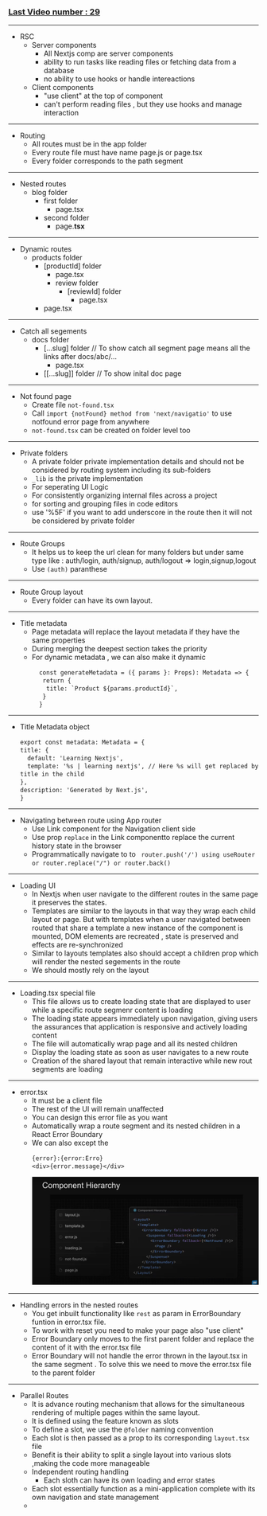 ### [**Last** Video number : 29](https://www.youtube.com/watch?v=NPtnJ6Ivv9k&list=PLC3y8-rFHvwjOKd6gdf4QtV1uYNiQnruI&index=29&ab_channel=Codevolution)

---
- RSC
  - Server components
    - All Nextjs comp are server components
    - ability to run tasks like reading files or fetching data from a database
    - no ability to use hooks or handle intereactions
  - Client components
    - "use client" at the top of component
    - can't perform reading files , but they use hooks and manage interaction

---

- Routing
  - All routes must be in the app folder
  - Every route file must have name page.js or page.tsx
  - Every folder corresponds to the path segment
---
- Nested routes
    - blog folder
      - first folder
        - page.tsx
      - second folder
        - page.**tsx**
---
- Dynamic routes
  - products folder
    - [productId] folder
      - page.tsx
      - review folder 
        - [reviewId] folder
          - page.tsx
    - page.tsx
  
---
- Catch all segements
  - docs folder
    - [...slug] folder  // To show catch all segment page means all the links after docs/abc/...
      - page.tsx
    - [[...slug]] folder // To show inital doc page
---
- Not found page
  - Create file `not-found.tsx`
  - Call `import {notFound} method from 'next/navigatio'` to use notfound error page from anywhere
  -   `not-found.tsx` can be created on folder level too

---
- Private folders
  - A private folder private implementation details and should not be considered by routing system including its sub-folders
  - `_lib` is the private implementation
  - For seperating UI Logic
  - For consistently organizing internal files across a project
  - for sorting and grouping files in code editors
  - use '%5F' if you want to add underscore in the route then it will not be considered by private folder
---
- Route Groups 
  - It helps us to keep the url clean for  many folders but under same type like : auth/login, auth/signup, auth/logout => login,signup,logout
  - Use `(auth)` paranthese

---
- Route Group layout
  - Every folder can have its own layout.

---

- Title metadata
  - Page metadata will replace the layout metadata if they have the same properties
  - During merging the deepest section takes the priority 
  - For dynamic metadata , we can also make it dynamic
    ```
      const generateMetadata = ({ params }: Props): Metadata => {
       return {
        title: `Product ${params.productId}`,
       }
      }
    ```

---

- Title Metadata object
  ```
  export const metadata: Metadata = {
  title: {
    default: 'Learning Nextjs',
    template: '%s | learning nextjs', // Here %s will get replaced by title in the child
  },
  description: 'Generated by Next.js',
  }

  ```
---
- Navigating between route using App router
  - Use Link component for the Navigation client side
  - Use prop `replace` in the Link componentto replace the current history state in the browser
  - Programmatically navigate to to ` router.push('/') using useRouter or router.replace("/") or router.back()`

---
- Loading UI
  - In Nextjs when user navigate to the different routes in the same page it preserves the states.
  - Templates are similar to the layouts in that way they wrap each child layout or page. But with templates when a user navigated between routed that share a template a new instance of the component is mounted, DOM elements are recreated , state is preserved and effects are re-synchronized
  - Similar to layouts templates also should accept a children prop which will render the nested segements in the route
  - We should mostly rely on the layout 
---

- Loading.tsx special file
  - This file allows us to create loading state that are displayed to user while a specific route segmenr content is loading
  - The loading state appears immediately upon navigation, giving users the assurances that application is responsive and actively loading content
  - The file will automatically wrap page and all its nested children
  - Display the loading state as soon as user navigates to a new route
  - Creation of the shared layout that remain interactive while new rout segments are loading

---
- error.tsx 
  - It must be a client file
  - The rest of the UI will remain unaffected
  - You can design this error file as you want
  - Automatically wrap a route segment and its nested children in a React Error Boundary
  - We can also except the 
    ```
    {error}:{error:Erro}
    <div>{error.message}</div>
    ```
    ![alt text](image.png)
---

- Handling errors in the nested routes
  - You get inbuilt functionality like `rest` as param in ErrorBoundary funtion in error.tsx file.
  - To work with reset you need to make your page also "use client"
  - Error Boundary only moves to the first parent folder and replace the content of it with the  error.tsx file 
  - Error Boundary will not handle the error thrown in the layout.tsx in the same segment . To solve this we need to move the error.tsx file to the parent folder

---
- Parallel Routes
  - It is advance routing mechanism that allows for the simultaneous rendering of multiple pages within the same layout.
  - It is defined using the feature known as slots
  - To define a slot, we use the `@folder` naming convention
  - Each slot is then passed as a prop to its corresponding `layout.tsx` file
  - Benefit is their ability to split a single layout into various slots ,making the code more manageable
  - Independent routing handling 
    - Each sloth can have its own loading and error states
  - Each slot essentially function as a mini-application complete with its own navigation and state management
  -  